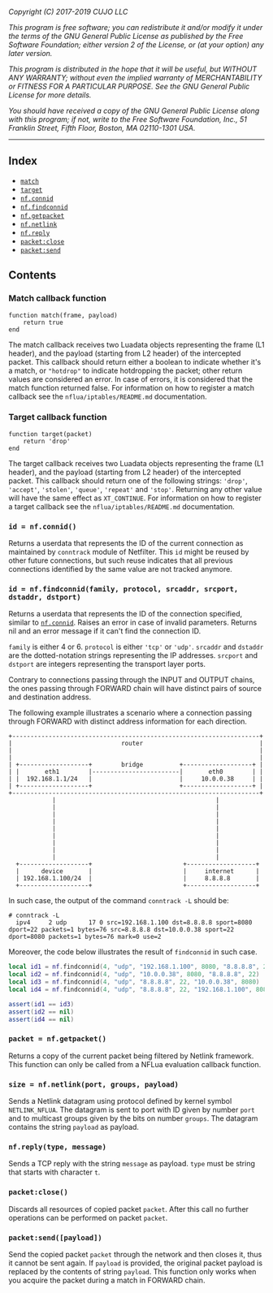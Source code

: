 _Copyright (C) 2017-2019  CUJO LLC_

_This program is free software; you can redistribute it and/or modify_
_it under the terms of the GNU General Public License as published by_
_the Free Software Foundation; either version 2 of the License, or_
_(at your option) any later version._

_This program is distributed in the hope that it will be useful,_
_but WITHOUT ANY WARRANTY; without even the implied warranty of_
_MERCHANTABILITY or FITNESS FOR A PARTICULAR PURPOSE.  See the_
_GNU General Public License for more details._

_You should have received a copy of the GNU General Public License along_
_with this program; if not, write to the Free Software Foundation, Inc.,_
_51 Franklin Street, Fifth Floor, Boston, MA 02110-1301 USA._
- - -

Index
-----

- [`match`](#match-callback-function)
- [`target`](#match-callback-function)
- [`nf.connid`](#id--nfconnid)
- [`nf.findconnid`](##id--nffindconnidfamily-protocol-srcaddr-srcport-dstaddr-dstport)
- [`nf.getpacket`](#packet--nfgetpacket)
- [`nf.netlink`](#size--nfnetlinkport-groups-payload)
- [`nf.reply`](#nfreplytype-message)
- [`packet:close`](#packetclose)
- [`packet:send`](#packetsendpayload)

Contents
--------

### Match callback function

```
function match(frame, payload)
	return true
end
```

The match callback receives two Luadata objects representing the frame (L1 header), and the payload (starting from L2 header) of the intercepted packet.
This callback should return either a boolean to indicate whether it's a match, or `"hotdrop"` to indicate hotdropping the packet; other return values are considered an error.
In case of errors, it is considered that the match function returned false.
For information on how to register a match callback see the `nflua/iptables/README.md` documentation.

### Target callback function

```
function target(packet)
	return 'drop'
end
```

The target callback receives two Luadata objects representing the frame (L1 header), and the payload (starting from L2 header) of the intercepted packet.
This callback should return one of the following strings: `'drop'`, `'accept'`, `'stolen'`, `'queue'`, `'repeat'` and `'stop'`.
Returning any other value will have the same effect as `XT_CONTINUE`.
For information on how to register a target callback see the `nflua/iptables/README.md` documentation.

### `id = nf.connid()`

Returns a userdata that represents the ID of the current connection as maintained by `conntrack` module of Netfilter.
This `id` might be reused by other future connections, but such reuse indicates that all previous connections identified by the same value are not tracked anymore.

### `id = nf.findconnid(family, protocol, srcaddr, srcport, dstaddr, dstport)`

Returns a userdata that represents the ID of the connection specified, similar to [`nf.connid`](#id--nfconnid). Raises an error in case of invalid parameters.
Returns nil and an error message if it can't find the connection ID.

`family` is either 4 or 6.
`protocol` is either `'tcp'` or `'udp'`.
`srcaddr` and `dstaddr` are the dotted-notation strings representing the IP addresses.
`srcport` and `dstport` are integers representing the transport layer ports.

Contrary to connections passing through the INPUT and OUTPUT chains, the ones passing through FORWARD chain will have distinct pairs of source and destination address.

The following example illustrates a scenario where a connection passing through FORWARD with distinct address information for each direction.

```
+--------------------------------------------------------------------+
|                              router                                |
|                                                                    |
|                                                                    |
| +-------------------+        bridge          +-------------------+ |
| |       eth1        |------------------------|       eth0        | |
| |  192.168.1.1/24   |                        |     10.0.0.38     | |
| +-------------------+                        +-------------------+ |
+--------------------------------------------------------------------+
            |                                            |
            |                                            |
            |                                            |
            |                                            |
            |                                            |
            |                                            |
            |                                            |
            |                                            |
            |                                            |
  +-------------------+                         +-------------------+
  |      device       |                         |     internet      |
  | 192.168.1.100/24  |                         |     8.8.8.8       |
  +-------------------+                         +-------------------+

```

In such case, the output of the command `conntrack -L` should be:

```
# conntrack -L
  ipv4     2 udp      17 0 src=192.168.1.100 dst=8.8.8.8 sport=8080 dport=22 packets=1 bytes=76 src=8.8.8.8 dst=10.0.0.38 sport=22 dport=8080 packets=1 bytes=76 mark=0 use=2
```

Moreover, the code below illustrates the result of `findconnid` in such case.

```lua
local id1 = nf.findconnid(4, "udp", "192.168.1.100", 8080, "8.8.8.8", 22)
local id2 = nf.findconnid(4, "udp", "10.0.0.38", 8080, "8.8.8.8", 22)
local id3 = nf.findconnid(4, "udp", "8.8.8.8", 22, "10.0.0.38", 8080)
local id4 = nf.findconnid(4, "udp", "8.8.8.8", 22, "192.168.1.100", 8080)

assert(id1 == id3)
assert(id2 == nil)
assert(id4 == nil)
```

### `packet = nf.getpacket()`

Returns a copy of the current packet being filtered by Netlink framework.
This function can only be called from a NFLua evaluation callback function.

### `size = nf.netlink(port, groups, payload)`

Sends a Netlink datagram using protocol defined by kernel symbol `NETLINK_NFLUA`.
The datagram is sent to port with ID given by number `port` and to multicast groups given by the bits on number `groups`.
The datagram contains the string `payload` as payload.

### `nf.reply(type, message)`

Sends a TCP reply with the string `message` as payload.
`type` must be string that starts with character `t`.

### `packet:close()`

Discards all resources of copied packet `packet`.
After this call no further operations can be performed on packet `packet`.

### `packet:send([payload])`

Send the copied packet `packet` through the network and then closes it, thus it cannot be sent again.
If `payload` is provided, the original packet payload is replaced by the contents of string `payload`.
This function only works when you acquire the packet during a match in FORWARD chain.
